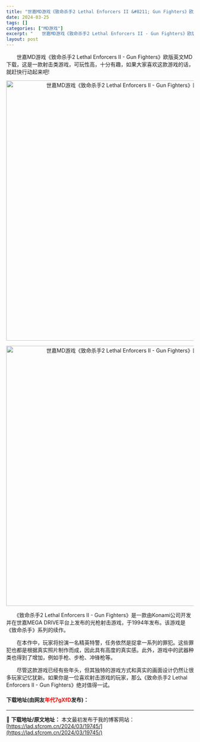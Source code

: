 ```yaml
---
title: "世嘉MD游戏《致命杀手2 Lethal Enforcers II &#8211; Gun Fighters》欧版英文MD下载"
date: 2024-03-25
tags: []
categories: ["MD游戏"]
excerpt: "　　世嘉MD游戏《致命杀手2 Lethal Enforcers II - Gun Fighters》欧版英文MD下载，这是一款射击类游戏，可玩性高，十分有趣，如果大家喜欢这款游戏的话，就赶快行动起来吧! 　　《致命杀手2 Lethal Enforcers II - Gun Fighters》是一款由&hellip;"
layout: post
---
```


 <p>　　世嘉MD游戏《致命杀手2 Lethal Enforcers II - Gun Fighters》欧版英文MD下载，这是一款射击类游戏，可玩性高，十分有趣，如果大家喜欢这款游戏的话，就赶快行动起来吧!</p> <p align="center"><img align="" border="0" src="https://lad.sfcrom.cn/wp-content/uploads/2024/03/20240325_66012e54c3e90.webp" width="700" alt="世嘉MD游戏《致命杀手2 Lethal Enforcers II - Gun Fighters》欧版英文MD下载" /></p> <p align="center"><img align="" border="0" src="https://lad.sfcrom.cn/wp-content/uploads/2024/03/20240325_66012e5536df6.webp" width="700" alt="世嘉MD游戏《致命杀手2 Lethal Enforcers II - Gun Fighters》欧版英文MD下载" /></p> <p>　　《致命杀手2 Lethal Enforcers II - Gun Fighters》是一款由Konami公司开发并在世嘉MEGA DRIVE平台上发布的光枪射击游戏，于1994年发布。该游戏是《致命杀手》系列的续作。</p> <p>　　在本作中，玩家将扮演一名精英特警，任务依然是捉拿一系列的罪犯。这些罪犯也都是根据真实照片制作而成，因此具有高度的真实感。此外，游戏中的武器种类也得到了增加，例如手枪、步枪、冲锋枪等。</p> <p>　　尽管这款游戏已经有些年头，但其独特的游戏方式和真实的画面设计仍然让很多玩家记忆犹新。如果你是一位喜欢射击游戏的玩家，那么《致命杀手2 Lethal Enforcers II - Gun Fighters》绝对值得一试。</p> <p><h4>下载地址(由网友<font color="red">年代7gXfD</font>发布)：</h4></p> 

---
📖 **下载地址/原文地址：** 本文最初发布于我的博客网站：[https://lad.sfcrom.cn/2024/03/19745/](https://lad.sfcrom.cn/2024/03/19745/)
